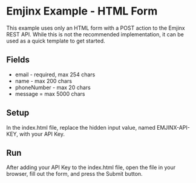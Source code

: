 # Emjinx Example - HTML Form

This example uses only an HTML form with a POST action to the Emjinx REST API. While this is not the recommended implementation, it can be used as a quick template to get started.

## Fields

- email - required, max 254 chars
- name - max 200 chars
- phoneNumber - max 20 chars
- message = max 5000 chars

## Setup

In the index.html file, replace the hidden input value, named EMJINX-API-KEY, with your API Key.

## Run

After adding your API Key to the index.html file, open the file in your browser, fill out the form, and press the Submit button.
